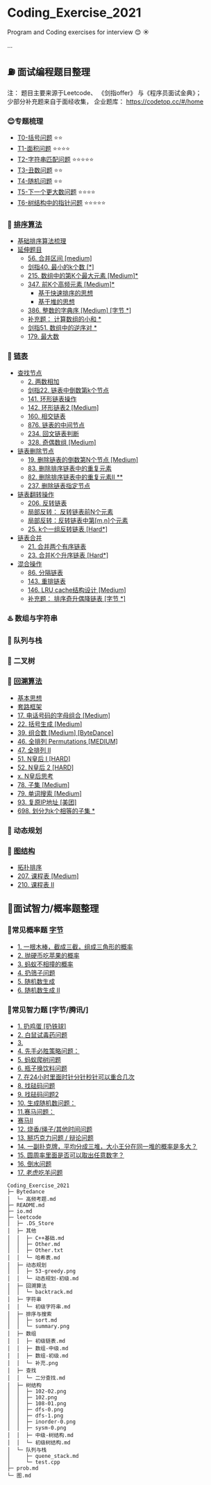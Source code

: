 # Coding_Exercise_2021
 Program and Coding exercises for interview :blush: :sunny:

...
## ⛽️ 面试编程题目整理
注： 题目主要来源于Leetcode、 《剑指offer》 与《程序员面试金典》；  
少部分补充题来自于面经收集， 企业题库： https://codetop.cc/#/home

### 😊专题梳理
- [T0-括号问题](topics/T0-括号问题.md) :star::star: 
- [T1-面积问题](topics/T1-面积问题.md) :star::star::star::star:  
- [T2-字符串匹配问题](topics/T2-字符串匹配问题.md) :star::star::star::star::star:
- [T3-丑数问题](topics/T3-丑数问题.md) :star::star: 
- [T4-随机问题](topics/T4-随机问题.md) :star::star: 
- [T5-下一个更大数问题](topics/T5-下一个更大数问题.md) :star::star::star::star:  
- [T6-树结构中的指针问题](topics/T6-树结构中的指针问题.md) :star::star::star::star::star: 

### 🥤 [排序算法](./leetcode/排序与搜索/sort.md#排序算法)
  - [基础排序算法梳理](./leetcode/排序与搜索/sort.md#比较排序-vs-非比较排序)
- [延伸题目](./leetcode/排序与搜索/sort.md#延伸题目)
  - [56. 合并区间 [medium]](./leetcode/排序与搜索/sort.md#56-合并区间-medium)
  - [剑指40. 最小的k个数 [*]](#剑指40-最小的k个数-)
  - [215. 数组中的第K个最大元素 [Medium]*](#215-数组中的第k个最大元素-medium)
  - [347. 前K个高频元素 [Medium]*](#347-前k个高频元素-medium)
      - [基于快速排序的思想](#基于快速排序的思想)
      - [基于堆的思想](#基于堆的思想)
  - [386. 整数的字典序 [Medium] [字节 *]](#386-整数的字典序-medium-字节-)
  - [补充题： 计算数组的小和 *](#补充题-计算数组的小和-)
  - [剑指51. 数组中的逆序对 *](#剑指51-数组中的逆序对-)
  - [179. 最大数](#179-最大数)
### 🍞 [链表](/leetcode/数组/初级链表.md#查找节点)
- [查找节点](/leetcode/数组/初级链表.md#查找节点)
  - [2. 两数相加](#2-两数相加)
  - [剑指22. 链表中倒数第k个节点](#剑指22-链表中倒数第k个节点)
  - [141. 环形链表操作](#141-环形链表操作)
  - [142. 环形链表2 [Medium]](#142-环形链表2-medium)
  - [160. 相交链表](#160-相交链表)
  - [876. 链表的中间节点](#876-链表的中间节点)
  - [234. 回文链表判断](#234-回文链表判断)
  - [328. 奇偶数组  [Medium]](#328-奇偶数组-medium)
- [链表删除节点](./leetcode/数组/初级链表.md#链表删除节点)
  - [19. 删除链表的倒数第N个节点 [Medium]](#19-删除链表的倒数第n个节点-medium)
  - [83. 删除排序链表中的重复元素](#83-删除排序链表中的重复元素)
  - [82. 删除排序链表中的重复元素II **](#82-删除排序链表中的重复元素ii)
  - [237. 删除链表指定节点](#237-删除链表指定节点)
- [链表翻转操作](./leetcode/数组/初级链表.md#链表翻转操作)
  - [206. 反转链表](#206-反转链表)
  - [局部反转： 反转链表前N个元素](#局部反转-反转链表前n个元素)
  - [局部反转：反转链表中第[m,n]个元素](#局部反转反转链表中第mn个元素)
  - [25. k个一组反转链表 [Hard*]](#25-k个一组反转链表-hard)
- [链表合并](./leetcode/数组/初级链表.md#链表合并)
  - [21. 合并两个有序链表](#21-合并两个有序链表)
  - [23. 合并K个升序链表 [Hard*]](#23-合并k个升序链表-hard)
- [混合操作](./leetcode/数组/初级链表.md#混合操作)
  - [86. 分隔链表](#86-分隔链表)
  - [143. 重排链表](#143-重排链表)
  - [146. LRU cache结构设计 [Medium]](#146-lru-cache结构设计-medium)
  - [补充题： 排序奇升偶降链表 [字节 *]](#补充题-排序奇升偶降链表-字节)
### ♨️ 数组与字符串

### 🥃 队列与栈
### 🍾️ 二叉树


### 🍶 [回溯算法](./leetcode/回溯算法/backtrack.md/#回溯算法)
- [基本思想](#基本思想)
- [套路框架](#套路框架)
- [17. 电话号码的字母组合 [Medium]](#17-电话号码的字母组合-medium)
- [22. 括号生成 [Medium]](#22-括号生成-medium)
- [39. 组合数 [Medium] [ByteDance]](#39-组合数-medium-bytedance)
- [46. 全排列 Permutations [MEDIUM]](#46-全排列-permutations-medium)
- [47. 全排列 II](#47-全排列-ii)
- [51. N皇后 I [HARD]](#51-n皇后-i-hard)
- [52. N皇后 2 [HARD]](#52-n皇后-2-hard)
- [x. N皇后思考](#x-n皇后思考)
- [78. 子集 [Medium]](#78-子集-medium)
- [79. 单词搜索 [Medium]](#79-单词搜索-medium)
- [93. 复原IP地址 [美团]](#93-复原ip地址-美团)
- [698. 划分为k个相等的子集 *](#698-划分为k个相等的子集-)

### 🍺 动态规划

### 🍷 [图结构](/图.md#拓扑排序)
- [拓扑排序](#拓扑排序)
- [207. 课程表 [Medium]](#207-课程表-medium)
- [210. 课程表 II](#210-课程表-ii)
## 🔋面试智力/概率题整理
### 🏀常见概率题 [字节](prob.md/#概率题)
- [1. 一根木棒，截成三截，组成三角形的概率](#1-一根木棒截成三截组成三角形的概率)
- [2. 抛硬币吃苹果的概率](#2-抛硬币吃苹果的概率)
- [3. 蚂蚁不相撞的概率](#3-蚂蚁不相撞的概率)
- [4. 扔筛子问题](#4-扔筛子问题)
- [5. 随机数生成](#5-随机数生成)
- [6. 随机数生成 II](#6-随机数生成-ii)
### 🏓️常见智力题 [字节/腾讯/]
  - [1. 扔鸡蛋 [扔铁球]](prob.md/#1-扔鸡蛋-扔铁球)
  - [2. 白鼠试毒药问题](#2-白鼠试毒药问题)
  - [3.](#3)
  - [4. 先手必胜策略问题：](#4-先手必胜策略问题)
  - [5. 蚂蚁爬树问题](#5-蚂蚁爬树问题)
  - [6. 瓶子换饮料问题](#6-瓶子换饮料问题)
  - [7. 在24小时里面时针分针秒针可以重合几次](#7-在24小时里面时针分针秒针可以重合几次)
  - [8. 找砝码问题](#8-找砝码问题)
  - [9. 找砝码问题2](#9-找砝码问题2)
  - [10. 生成随机数问题：](#10-生成随机数问题)
  - [11.赛马问题：](#11赛马问题)
  - [赛马II](#赛马ii)
  - [12. 烧香/绳子/其他时间问题](#12-烧香绳子其他时间问题)
  - [13. 掰巧克力问题 / 辩论问题](#13-掰巧克力问题--辩论问题)
  - [14. 一副扑克牌，平均分成三堆，大小王分在同一堆的概率是多大？](#14-一副扑克牌平均分成三堆大小王分在同一堆的概率是多大)
  - [15. 圆周率里面是否可以取出任意数字？](#15-圆周率里面是否可以取出任意数字)
  - [16. 倒水问题](#16-倒水问题)
  - [17. 老虎吃羊问题](#17-老虎吃羊问题)



```
Coding_Exercise_2021
├─ Bytedance
│  └─ 高频考题.md
├─ README.md
├─ io.md
├─ leetcode
│  ├─ .DS_Store
│  ├─ 其他
│  │  ├─ C++基础.md
│  │  ├─ Other.md
│  │  ├─ Other.txt
│  │  └─ 哈希表.md
│  ├─ 动态规划
│  │  ├─ 53-greedy.png
│  │  └─ 动态规划-初级.md
│  ├─ 回溯算法
│  │  └─ backtrack.md
│  ├─ 字符串
│  │  └─ 初级字符串.md
│  ├─ 排序与搜索
│  │  ├─ sort.md
│  │  └─ summary.png
│  ├─ 数组
│  │  ├─ 初级链表.md
│  │  ├─ 数组-中级.md
│  │  ├─ 数组-初级.md
│  │  └─ 补充.png
│  ├─ 查找
│  │  └─ 二分查找.md
│  ├─ 树结构
│  │  ├─ 102-02.png
│  │  ├─ 102.png
│  │  ├─ 108-01.png
│  │  ├─ dfs-0.png
│  │  ├─ dfs-1.png
│  │  ├─ inorder-0.png
│  │  ├─ sysm-0.png
│  │  ├─ 中级-树结构.md
│  │  └─ 初级树结构.md
│  └─ 队列与栈
│     ├─ quene_stack.md
│     └─ test.cpp
├─ prob.md
└─ 图.md

```